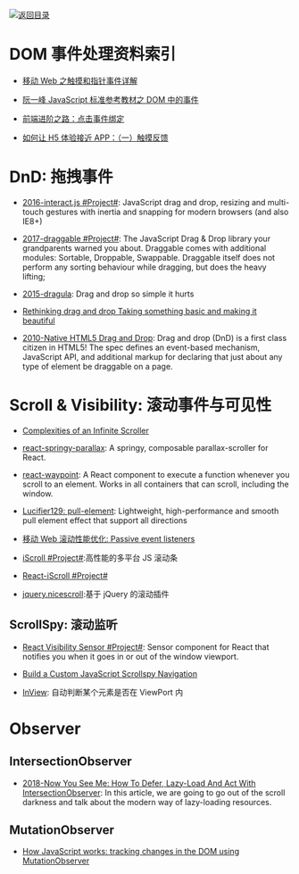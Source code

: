 [![返回目录](https://parg.co/UGo)](https://github.com/wxyyxc1992/Awesome-Links) 


# DOM 事件处理资料索引

* [移动 Web 之触摸和指针事件详解](http://www.infoq.com/cn/articles/touch-pointer-event)

* [阮一峰 JavaScript 标准参考教材之 DOM 中的事件](http://javascript.ruanyifeng.com/dom/event.html#toc43)

* [前端进阶之路：点击事件绑定](https://github.com/cssmagic/blog/issues/48)

* [如何让 H5 体验接近 APP：（一）触摸反馈](https://segmentfault.com/a/1190000006864910)

# DnD: 拖拽事件

* [2016-interact.js #Project#](https://github.com/taye/interact.js): JavaScript drag and drop, resizing and multi-touch gestures with inertia and snapping for modern browsers (and also IE8+)

* [2017-draggable #Project#](https://github.com/Shopify/draggable): The JavaScript Drag & Drop library your grandparents warned you about. Draggable comes with additional modules: Sortable, Droppable, Swappable. Draggable itself does not perform any sorting behaviour while dragging, but does the heavy lifting;

* [2015-dragula](https://github.com/bevacqua/dragula): Drag and drop so simple it hurts

* [Rethinking drag and drop Taking something basic and making it beautiful](https://medium.com/@alexandereardon/rethinking-drag-and-drop-d9f5770b4e6b)

* [2010-Native HTML5 Drag and Drop](https://www.html5rocks.com/en/tutorials/dnd/basics/): Drag and drop (DnD) is a first class citizen in HTML5! The spec defines an event-based mechanism, JavaScript API, and additional markup for declaring that just about any type of element be draggable on a page.

# Scroll & Visibility: 滚动事件与可见性

* [Complexities of an Infinite Scroller](https://developers.google.com/web/updates/2016/07/infinite-scroller)

* [react-springy-parallax](https://github.com/drcmda/react-springy-parallax): A springy, composable parallax-scroller for React.

* [react-waypoint](https://github.com/brigade/react-waypoint): A React component to execute a function whenever you scroll to an element. Works in all containers that can scroll, including the window.

* [Lucifier129: pull-element](https://github.com/Lucifier129/pull-element): Lightweight, high-performance and smooth pull element effect that support all directions

* [移动 Web 滚动性能优化: Passive event listeners](https://zhuanlan.zhihu.com/p/24555031)

* [iScroll #Project#](http://iscrolljs.com/#whos):高性能的多平台 JS 滚动条

* [React-iScroll #Project#](https://github.com/schovi/react-iscroll)

* [jquery.nicescroll](https://github.com/inuyaksa/jquery.nicescroll):基于 jQuery 的滚动插件

## ScrollSpy: 滚动监听

* [React Visibility Sensor #Project#](https://github.com/joshwnj/react-visibility-sensor): Sensor component for React that notifies you when it goes in or out of the window viewport.

* [Build a Custom JavaScript Scrollspy Navigation](https://scotch.io/tutorials/build-a-custom-javascript-scrollspy-navigation)

- [InView](https://github.com/camwiegert/in-view): 自动判断某个元素是否在 ViewPort 内

# Observer

## IntersectionObserver

- [2018-Now You See Me: How To Defer, Lazy-Load And Act With IntersectionObserver](https://parg.co/Uiu): In this article, we are going to go out of the scroll darkness and talk about the modern way of lazy-loading resources.

## MutationObserver

* [How JavaScript works: tracking changes in the DOM using MutationObserver](https://parg.co/UzY)
